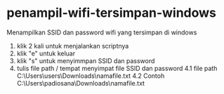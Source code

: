 # penampil-wifi-tersimpan-windows
Menampilkan SSID dan password wifi yang tersimpan di windows

1. klik 2 kali untuk menjalankan scriptnya
2. klik "e" untuk keluar
3. klik "s" untuk menyimmpan SSID dan password
4. tulis file path / tempat menyimpat file SSID dan password
4.1 file path C:\Users\users\Downloads\\namafile.txt
4.2 Contoh    C:\Users\padiosana\Downloads\\namafile.txt
